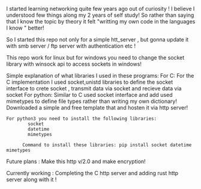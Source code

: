 I started learning networking quite few years ago  out of curiosity ! I believe I understood few things along my 2 years of self study! So rather than saying that I know the topic by theory it felt "writting my own code in the languages I know " better!

So I started this repo not only for a simple htt_server , but gonna update it with smb server / ftp server with authentication etc ! 

This repo work for linux but for windows you need to change the socket library with winsock api to access sockets in windows!


Simple explanation of what libraries I used in these programs:
    For C:
      For the C implementation I used socket,unistd libraries to define the socket interface to crete socket , transmit data via socket and recieve data via socket
    For python:
        Similar to C used socket interface and add used mimetypes to define file types rather than writing my own dictionary! Downloaded a simple and free template that and hosten it via http server!



    For python3 you need to install the following libraries:
            socket 
            datetime
            mimetypes

          Command to install these libraries: pip install socket datetime mimetypes

Future plans :  Make this http v/2.0 and make encryption!

Currently working : Completing the C http server and adding rust http server along with it !

